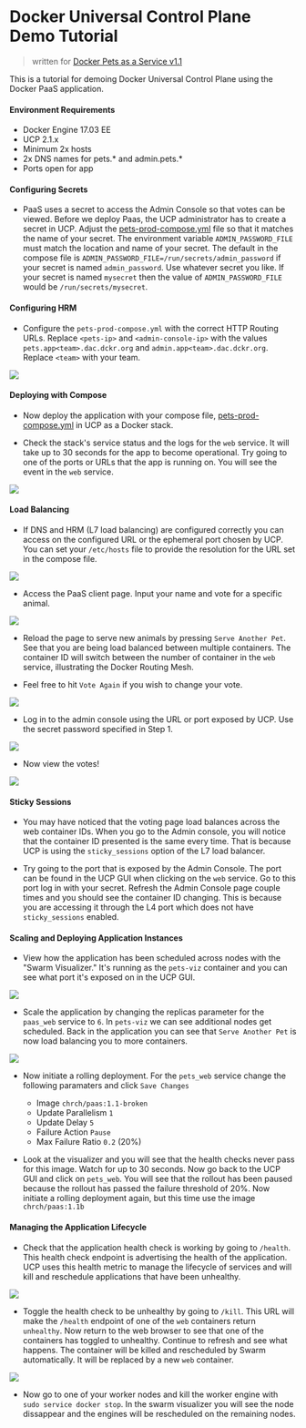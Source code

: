 
# Docker Universal Control Plane Demo Tutorial
> written for [Docker Pets as a Service v1.1](https://github.com/mark-church/docker-paas)

This is a tutorial for demoing Docker Universal Control Plane using the Docker PaaS application. 

#### Environment Requirements
- Docker Engine 17.03 EE
- UCP 2.1.x
- Minimum 2x hosts
- 2x DNS names for pets.* and admin.pets.*
- Ports open for app


#### Configuring Secrets
- PaaS uses a secret to access the Admin Console so that votes can be viewed. Before we deploy Paas, the UCP administrator has to create a secret in UCP.  Adjust the [pets-prod-compose.yml](https://github.com/mark-church/docker-paas/blob/master/pets-prod-compose.yml) file so that it matches the name of your secret. The environment variable `ADMIN_PASSWORD_FILE` must match the location and name of your secret. The default in the compose file is `ADMIN_PASSWORD_FILE=/run/secrets/admin_password` if your secret is named `admin_password`. Use whatever secret you like. If your secret is named `mysecret` then the value of `ADMIN_PASSWORD_FILE` would be `/run/secrets/mysecret`.


#### Configuring HRM
- Configure the `pets-prod-compose.yml` with the correct HTTP Routing URLs. Replace `<pets-ip>` and `<admin-console-ip>` with the values `pets.app<team>.dac.dckr.org` and `admin.app<team>.dac.dckr.org`. Replace `<team>` with your team.

![](images/secret.png) 

#### Deploying with Compose
- Now deploy the application with your compose file, [pets-prod-compose.yml](https://github.com/mark-church/docker-paas/blob/master/pets-prod-compose.yml) in UCP as a Docker stack.

- Check the stack's service status and the logs for the `web` service. It will take up to 30 seconds for the app to become operational. Try going to one of the ports or URLs that the app is running on. You will see the event in the `web` service.

![](images/logs.png) 

#### Load Balancing 
- If DNS and HRM (L7 load balancing) are configured correctly you can access on the configured URL or the ephemeral port chosen by UCP. You can set your `/etc/hosts` file to provide the resolution for the URL set in the compose file.

![](images/HRM.png) 

- Access the PaaS client page. Input your name and vote for a specific animal.



![](images/voting.png) 


- Reload the page to serve new animals by pressing `Serve Another Pet`. See that you are being load balanced between multiple containers. The container ID will switch between the number of container in the `web` service, illustrating the Docker Routing Mesh.

- Feel free to hit `Vote Again` if you wish to change your vote.

![](images/animal.png) 

- Log in to the admin console using the URL or port exposed by UCP. Use the secret password specified in Step 1.

![](images/login.png) 

- Now view the votes!

![](images/results.png) 

#### Sticky Sessions
- You may have noticed that the voting page load balances across the web container IDs. When you go to the Admin console, you will notice that the container ID presented is the same every time. That is because UCP is using the `sticky_sessions` option of the L7 load balancer. 

- Try going to the port that is exposed by the Admin Console. The port can be found in the UCP GUI when clicking on the `web` service. Go to this port log in with your secret. Refresh the Admin Console page couple times and you should see the container ID changing. This is because you are accessing it through the L4 port which does not have `sticky_sessions` enabled.

#### Scaling and Deploying Application Instances
- View how the application has been scheduled across nodes with the "Swarm Visualizer." It's running as the `pets-viz` container and you can see what port it's exposed on in the UCP GUI.

![](images/viz.png) 

- Scale the application by changing the replicas parameter for the `paas_web` service to `6`. In `pets-viz` we can see additional nodes get scheduled. Back in the application you can see that `Serve Another Pet` is now load balancing you to more containers.

![](images/scaling.png) 

- Now initiate a rolling deployment. For the `pets_web` service change the following paramaters and click `Save Changes`
   - Image `chrch/paas:1.1-broken`
   - Update Parallelism `1`
   - Update Delay `5`
   - Failure Action `Pause`
   - Max Failure Ratio `0.2` (20%)

- Look at the visualizer and you will see that the health checks never pass for this image. Watch for up to 30 seconds. Now go back to the UCP GUI and click on `pets_web`. You will see that the rollout has been paused because the rollout has passed the failure threshold of 20%. Now initiate a rolling deployment again, but this time use the image `chrch/paas:1.1b`

 

#### Managing the Application Lifecycle
- Check that the application health check is working by going to `/health`. This health check endpoint is advertising the health of the application. UCP uses this health metric to manage the lifecycle of services and will kill and reschedule applications that have been unhealthy.

![](images/health.png)

- Toggle the health check to be unhealthy by going to `/kill`. This URL will make the `/health` endpoint of one of the `web` containers return `unhealthy`. Now return to the web browser to see that one of the containers has toggled to unhealthy. Continue to refresh and see what happens. The container will be killed and rescheduled by Swarm automatically. It will be replaced by a new `web` container.

![](images/kill.png) 

- Now go to one of your worker nodes and kill the worker engine with `sudo service docker stop`. In the swarm visualizer you will see the node dissappear and the engines will be rescheduled on the remaining nodes.







